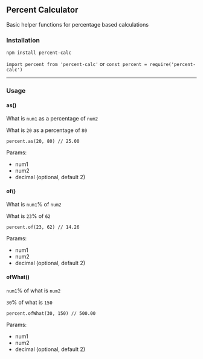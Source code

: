 ## Percent Calculator

Basic helper functions for percentage based calculations

### Installation

`npm install percent-calc`

`import percent from 'percent-calc'` or `const percent = require('percent-calc')`

------

### Usage

#### as()

What is `num1` as a percentage of `num2`

What is `20` as a percentage of `80`

`percent.as(20, 80) // 25.00`

Params:
* num1
* num2
* decimal (optional, default 2)

#### of()

What is `num1`% of `num2`

What is `23`% of `62`

`percent.of(23, 62) // 14.26`

Params:
* num1
* num2
* decimal (optional, default 2)

#### ofWhat()

`num1`% of what is `num2`

`30`% of what is `150`

`percent.ofWhat(30, 150) // 500.00`

Params:
* num1
* num2
* decimal (optional, default 2)